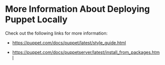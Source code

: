 # More Information About Deploying Puppet Locally

Check out the following links for more information:

- https://puppet.com/docs/puppet/latest/style_guide.html

- https://puppet.com/docs/puppetserver/latest/install_from_packages.html